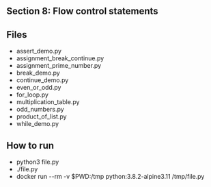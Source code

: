 ## Section 8: Flow control statements
 
## Files

 - assert_demo.py
 - assignment_break_continue.py
 - assignment_prime_number.py
 - break_demo.py
 - continue_demo.py
 - even_or_odd.py
 - for_loop.py
 - multiplication_table.py
 - odd_numbers.py
 - product_of_list.py
 - while_demo.py

## How to run

 - python3 file.py
 - ./file.py
 - docker run --rm -v $PWD:/tmp python:3.8.2-alpine3.11 /tmp/file.py
